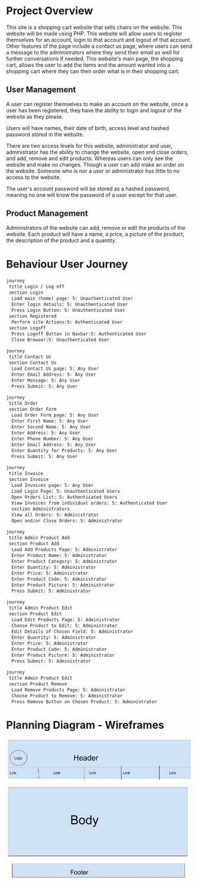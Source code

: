  # Project Overview
 
This site is a shopping cart website that sells chairs on the website. This website will be made using PHP. This website will allow users to register themselves for an account, login to that account and logout of that account. Other features of the page include a contact us page, where users can send a message to the administrators where they send their email as well for further conversations if needed. This website's main page, the shopping cart, allows the user to add the items and the amount wanted into a shopping cart where they can then order what is in their shopping cart. 
## User Management
A user can register themselves to make an account on the website, once a user has been registered, they have the ability to login and logout of the website as they please. 

Users will have names, their date of birth, access level and hashed password stored in the website.

There are two access levels for this website, administrator and user, administrator has the ability to change the website, open and close orders, and add, remove and edit products. Whereas users can only see the website and make no changes. Though a user can add make an order on the website. Someone who is nor a user or administrator has little to no access to the website. 

The user's account password will be stored as a hashed password, meaning no one will know the password of a user except for that user. 
## Product Management
Administrators of the website can add, remove or edit the products of the website. Each product will have a name, a price, a picture of the product, the description of the product and a quantity.
 
 # Behaviour User Journey

```mermaid
journey
 title Login / Log off
 section Login
  Load main (home) page: 5: Unauthenticated User
  Enter login details: 5: Unauthenticated User
  Press Login Button: 5: Unauthenticated User
 section Registered
  Perform site Actions:5: Authenticated User
 section Logoff
  Press Logoff Button in Navbar:5: Authenticated User
  Close Browser:5: Unauthenticated User
```
```mermaid
journey
 title Contact Us
 section Contact Us
  Load Contact Us page: 5: Any User
  Enter Email Address: 5: Any User
  Enter Message: 5: Any User
  Press Submit: 5: Any User
```
```mermaid
journey
 title Order
 section Order Form
  Load Order Form page: 5: Any User
  Enter First Name: 5: Any User
  Enter Second Name: 5: Any User
  Enter Address: 5: Any User
  Enter Phone Number: 5: Any User
  Enter Email Address: 5: Any User
  Enter Quantity for Products: 5: Any User
  Press Submit: 5: Any User
```
```mermaid
journey
 title Invoice
 section Invoice
  Load Invoices page: 5: Any User
  Load Login Page: 5: Unauthenticated Users
  Open Orders List: 5: Authenticated Users
  View Invoices from individual orders: 5: Authenticated User
  section Administrators
  View all Orders: 5: Administrator
  Open and/or Close Orders: 5: Administrator
```
```mermaid
journey
 title Admin Product Add
 section Product Add
  Load Add Products Page: 5: Administrator
  Enter Product Name: 5: Administrator
  Enter Product Category: 5: Administrator
  Enter Quantity: 5: Administrator
  Enter Price: 5: Administrator
  Enter Product Code: 5: Administrator
  Enter Product Picture: 5: Administrator
  Press Submit: 5: Administrator
```
```mermaid
journey
 title Admin Product Edit
 section Product Edit
  Load Edit Products Page: 5: Administrator
  Choose Product to Edit: 5: Administrator
  Edit Details of Chosen Field: 5: Administrator
  Enter Quantity: 5: Administrator
  Enter Price: 5: Administrator
  Enter Product Code: 5: Administrator
  Enter Product Picture: 5: Administrator
  Press Submit: 5: Administrator
```
```mermaid
journey
 title Admin Product Edit
 section Product Remove
  Load Remove Products Page: 5: Administrator
  Choose Product to Remove: 5: Administrator
  Press Remove Button on Chosen Product: 5: Administrator

```



 # Planning Diagram - Wireframes

![wireframe.jpg](image%2Fwireframe.jpg)